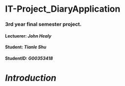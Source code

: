 # IT-Project_DiaryApplication
### 3rd year final semester project.
####  Lectuerer: *John Healy*
####  Student:   *Tianle Shu* 
####  StudentID: *G00353418*

#  *Introduction*

